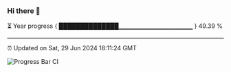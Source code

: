 ### Hi there 👋

⏳ Year progress { ██████████████▁▁▁▁▁▁▁▁▁▁▁▁▁▁▁▁ } 49.39 %

---

⏰ Updated on Sat, 29 Jun 2024 18:11:24 GMT

![Progress Bar CI](https://github.com/code-lakshay/GitHub-Actions-Demo/workflows/Progress%20Bar%20CI/badge.svg)
